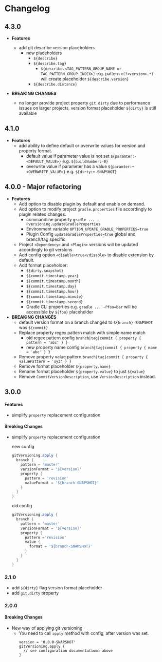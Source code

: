 # Changelog

## 4.3.0
* **Features**
    * add git describe version placeholders
        * new placeholders
            * `${describe}`
            * `${describe.tag}`
                * `${describe.<TAG_PATTERN_GROUP_NAME or TAG_PATTERN_GROUP_INDEX>}` e.g. pattern `v(?<version>.*)` will create placeholder `${describe.version}`
            * `${describe.distance}`

* **BREAKING CHANGES**
    * no longer provide project property `git.dirty` due to performance issues on larger projects,
      version format placeholder `${dirty}` is still available
    
## 4.1.0
* **Features**
  * add ability to define default or overwrite values for version and property format.
    * default value if parameter value is not set `${paramter:-<DEFAULT_VALUE>}` e.g. `${buildNumber:-0}`
    * overwrite value if parameter has a value `${paramter:+<OVERWRITE_VALUE>}` e.g. `${dirty:+-SNAPSHOT}`
  
## 4.0.0 - **Major refactoring**
* **Features** 
    * Add option to disable plugin by default and enable on demand.
    * Add option to modify project `gradle.properties` file accordingly to plugin related changes.
        * commandline property `gradle ... -Pversioning.updateGradleProperties`
        * Environment variable `OPTION_UPDATE_GRADLE_PROPERTIES=true`
        * Plugin Config `updateGradleProperties=true` global and branch/tag specific.
    * Project `<Dependency>` and `<Plugin>` versions will be updated accordingly to git versions
    * Add config option `<disable>true</disable>` to disable extension by default.
    * Add format placeholder:
        * `${dirty.snapshot}`
        * `${commit.timestamp.year}`
        * `${commit.timestamp.month}`
        * `${commit.timestamp.day}`
        * `${commit.timestamp.hour}`
        * `${commit.timestamp.minute}`
        * `${commit.timestamp.second}`
        * Gradle CLI properties e.g. `gradle ... -Pfoo=bar` will be accessible by `${foo}` placeholder
* **BREAKING CHANGES**
  * default version format on a branch changed to `${branch}-SNAPSHOT` was `${commit}`
  * Replace property regex pattern match with simple name match
    * old regex pattern config `branch|tag|commit { property { pattern = 'abc' } }` 
    * new property name config `branch|tag|commit { property { name = 'abc' } }` 
  * Remove property value pattern `branch|tag|commit { property { valuePattern = 'xyz' } }`
  * Remove format placeholder `${property.name}`
  * Rename format placeholder `${property.value}` to just `${value}`
  * Remove `CommitVersionDescription`, use `VersionDescription` instead.


## 3.0.0
#### Features
* simplify `property` replacement configuration

#### Breaking Changes
* simplify `property` replacement configuration
    
    new config
    ```groovy
    gitVersioning.apply {
      branch {
        pattern = 'master'
        versionFormat = '${version}'
        property {
          pattern = 'revision'
          valueFormat = '${branch-SNAPSHOT}'
        }
      }
    }
    ```
    old config
    ```groovy
    gitVersioning.apply {
      branch {
        pattern = 'master'
        versionFormat = '${version}'
        property {
          pattern ='revision'
          value {
            format = '${branch-SNAPSHOT}'
          }
        }
      }
    }
    ```
  
### 2.1.0
* add `${dirty}` flag version format placeholder
* add `git.dirty` property

### 2.0.0

#### Breaking Changes
* New way of applying git versioning
  * You need to call `apply` method with config, after version was set. 
    ```
    version = '0.0.0-SNAPSHOT'
    gitVersioning.apply {
      // see configuration documentatiomn above
    }
    ```
